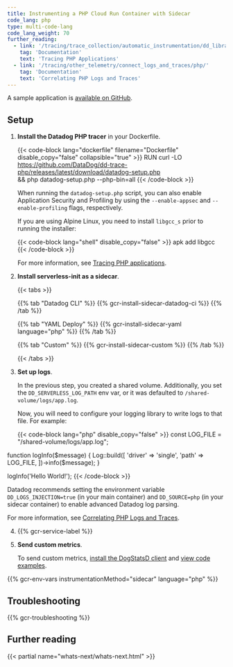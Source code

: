 ```yaml
---
title: Instrumenting a PHP Cloud Run Container with Sidecar
code_lang: php
type: multi-code-lang
code_lang_weight: 70
further_reading:
  - link: '/tracing/trace_collection/automatic_instrumentation/dd_libraries/php/'
    tag: 'Documentation'
    text: 'Tracing PHP Applications'
  - link: '/tracing/other_telemetry/connect_logs_and_traces/php/'
    tag: 'Documentation'
    text: 'Correlating PHP Logs and Traces'
---
```


<div class="alert alert-info">A sample application is <a href="https://github.com/DataDog/serverless-gcp-sample-apps/tree/main/cloud-run/sidecar/php">available on GitHub</a>.</div>

## Setup

1. **Install the Datadog PHP tracer** in your Dockerfile.

   {{< code-block lang="dockerfile" filename="Dockerfile" disable_copy="false" collapsible="true" >}}
RUN curl -LO https://github.com/DataDog/dd-trace-php/releases/latest/download/datadog-setup.php \
  && php datadog-setup.php --php-bin=all
{{< /code-block >}}

   When running the `datadog-setup.php` script, you can also enable Application Security and Profiling by using the `--enable-appsec` and `--enable-profiling` flags, respectively.

   If you are using Alpine Linux, you need to install `libgcc_s` prior to running the installer:

   {{< code-block lang="shell" disable_copy="false" >}}
apk add libgcc
{{< /code-block >}}

   For more information, see [Tracing PHP applications][1].

2. **Install serverless-init as a sidecar**.

   {{< tabs >}}

   {{% tab "Datadog CLI" %}}
   {{% gcr-install-sidecar-datadog-ci %}}
   {{% /tab %}}

   {{% tab "YAML Deploy" %}}
   {{% gcr-install-sidecar-yaml language="php" %}}
   {{% /tab %}}

   {{% tab "Custom" %}}
   {{% gcr-install-sidecar-custom %}}
   {{% /tab %}}

   {{< /tabs >}}

3. **Set up logs**.

   In the previous step, you created a shared volume. Additionally, you set the `DD_SERVERLESS_LOG_PATH` env var, or it was defaulted to `/shared-volume/logs/app.log`.

   Now, you will need to configure your logging library to write logs to that file. For example:

   {{< code-block lang="php" disable_copy="false" >}}
const LOG_FILE = "/shared-volume/logs/app.log";

function logInfo($message) {
    Log::build([
        'driver' => 'single',
        'path' => LOG_FILE,
    ])->info($message);
}

logInfo('Hello World!');
{{< /code-block >}}

   Datadog recommends setting the environment variable `DD_LOGS_INJECTION=true` (in your main container) and `DD_SOURCE=php` (in your sidecar container) to enable advanced Datadog log parsing.

   For more information, see [Correlating PHP Logs and Traces][2].

4. {{% gcr-service-label %}}

5. **Send custom metrics**.

   To send custom metrics, [install the DogStatsD client][3] and [view code examples][4].

{{% gcr-env-vars instrumentationMethod="sidecar" language="php" %}}

## Troubleshooting

{{% gcr-troubleshooting %}}

## Further reading

{{< partial name="whats-next/whats-next.html" >}}

[1]: /tracing/trace_collection/automatic_instrumentation/dd_libraries/php/
[2]: /tracing/other_telemetry/connect_logs_and_traces/php/
[3]: /developers/dogstatsd/?tab=php#install-the-dogstatsd-client
[4]: /metrics/custom_metrics/dogstatsd_metrics_submission/?tab=php#code-examples
